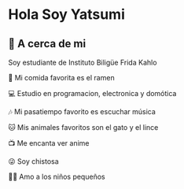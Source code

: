 
# Hola Soy Yatsumi 


## 🌺 A cerca de mi

Soy estudiante de Instituto Biligüe Frida Kahlo

🍜 Mi comida favorita es el ramen

💻 Estudio en programacion, electronica y domótica

🎶 Mi pasatiempo favorito es escuchar música

🐱 Mis animales favoritos son el gato y el lince

📺 Me encanta ver anime

😜 Soy chistosa

👦👧 Amo a los niños pequeños

